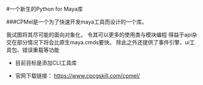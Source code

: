 #一个新生的Python for Maya库

###CPMel是一个为了快速开发maya工具而设计的一个库。

我试图将其尽可能的面向对象化， 令其可以更多的使用类与模块编程 得益于api杂交在部分情况下将会比原生maya.cmds要快。 
除此之外还提供了事件引擎、ui工具包、错误重载等功能

- 目前目标是添加CLI工具库

- 官网下载链接：
https://www.cpcgskill.com/cpmel/